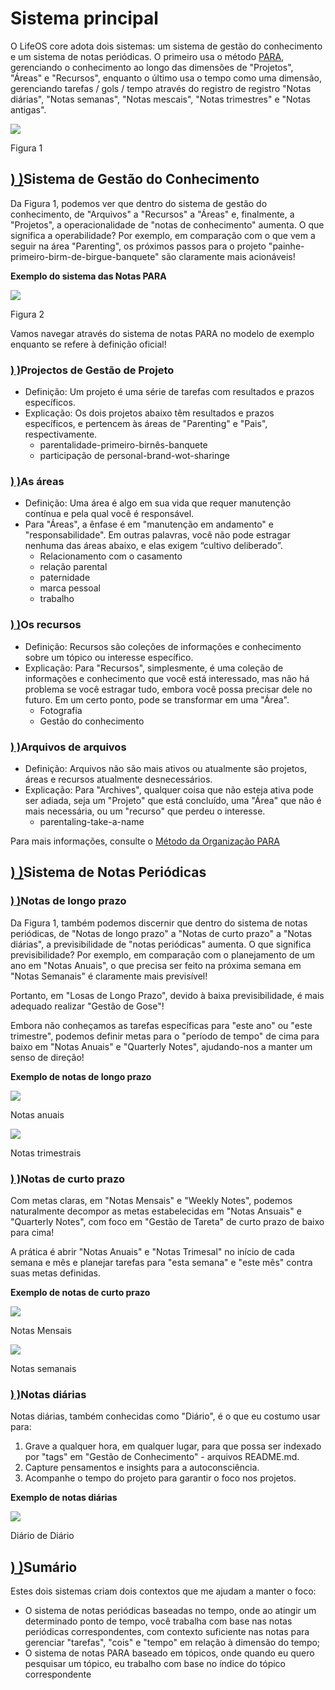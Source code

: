 # Sistema principal

O LifeOS core adota dois sistemas: um sistema de gestão do conhecimento e um sistema de notas periódicas. O primeiro usa o método [PARA](https://fortelabs.com/blog/para/), gerenciando o conhecimento ao longo das dimensões de "Projetos", "Áreas" e "Recursos", enquanto o último usa o tempo como uma dimensão, gerenciando tarefas / gols / tempo através do registro de registro "Notas diárias", "Notas semanas", "Notas mescais", "Notas trimestres" e "Notas antigas".

![](https://obsidian-life-os.pages.dev/guide/%E7%AC%AC%E4%BA%8C%E5%A4%A7%E8%84%91%E7%B3%BB%E7%BB%9F%E5%9B%BE-EN.png)

Figura 1

## [) )](https://obsidian-life-os.netlify.app/guide/core/main-system.html#knowledge-management-system)Sistema de Gestão do Conhecimento

Da Figura 1, podemos ver que dentro do sistema de gestão do conhecimento, de "Arquivos" a "Recursos" a "Áreas" e, finalmente, a "Projetos", a operacionalidade de "notas de conhecimento" aumenta. O que significa a operabilidade? Por exemplo, em comparação com o que vem a seguir na área "Parenting", os próximos passos para o projeto "painhe-primeiro-birm-de-birgue-banquete" são claramente mais acionáveis!

**Exemplo do sistema das Notas PARA**

![](https://obsidian-life-os.pages.dev/guide/para-demo-EN.png)

Figura 2

Vamos navegar através do sistema de notas PARA no modelo de exemplo enquanto se refere à definição oficial!

### [) )](https://obsidian-life-os.netlify.app/guide/core/main-system.html#projects)Projectos de Gestão de Projeto

- Definição: Um projeto é uma série de tarefas com resultados e prazos específicos.
- Explicação: Os dois projetos abaixo têm resultados e prazos específicos, e pertencem às áreas de "Parenting" e "Pais", respectivamente.
    - parentalidade-primeiro-birnês-banquete
    - participação de personal-brand-wot-sharinge

### [) )](https://obsidian-life-os.netlify.app/guide/core/main-system.html#areas)As áreas

- Definição: Uma área é algo em sua vida que requer manutenção contínua e pela qual você é responsável.
- Para "Áreas", a ênfase é em "manutenção em andamento" e "responsabilidade". Em outras palavras, você não pode estragar nenhuma das áreas abaixo, e elas exigem “cultivo deliberado”.
    - Relacionamento com o casamento
    - relação parental
    - paternidade
    - marca pessoal
    - trabalho

### [) )](https://obsidian-life-os.netlify.app/guide/core/main-system.html#resources)Os recursos

- Definição: Recursos são coleções de informações e conhecimento sobre um tópico ou interesse específico.
- Explicação: Para "Recursos", simplesmente, é uma coleção de informações e conhecimento que você está interessado, mas não há problema se você estragar tudo, embora você possa precisar dele no futuro. Em um certo ponto, pode se transformar em uma "Área".
    - Fotografia
    - Gestão do conhecimento

### [) )](https://obsidian-life-os.netlify.app/guide/core/main-system.html#archives)Arquivos de arquivos

- Definição: Arquivos não são mais ativos ou atualmente são projetos, áreas e recursos atualmente desnecessários.
- Explicação: Para "Archives", qualquer coisa que não esteja ativa pode ser adiada, seja um "Projeto" que está concluído, uma "Área" que não é mais necessária, ou um "recurso" que perdeu o interesse.
    - parentaling-take-a-name

Para mais informações, consulte o [Método da Organização PARA](https://obsidian-life-os.netlify.app/guide/intro/second-brain.html#para-组织法)

## [) )](https://obsidian-life-os.netlify.app/guide/core/main-system.html#periodic-notes-system)Sistema de Notas Periódicas

### [) )](https://obsidian-life-os.netlify.app/guide/core/main-system.html#long-term-notes)Notas de longo prazo

Da Figura 1, também podemos discernir que dentro do sistema de notas periódicas, de "Notas de longo prazo" a "Notas de curto prazo" a "Notas diárias", a previsibilidade de "notas periódicas" aumenta. O que significa previsibilidade? Por exemplo, em comparação com o planejamento de um ano em "Notas Anuais", o que precisa ser feito na próxima semana em "Notas Semanais" é claramente mais previsível!

Portanto, em "Losas de Longo Prazo", devido à baixa previsibilidade, é mais adequado realizar "Gestão de Gose"!

Embora não conheçamos as tarefas específicas para "este ano" ou "este trimestre", podemos definir metas para o "período de tempo" de cima para baixo em "Notas Anuais" e "Quarterly Notes", ajudando-nos a manter um senso de direção!

**Exemplo de notas de longo prazo**

![](https://obsidian-life-os.pages.dev/guide/year-EN.png)

Notas anuais

![](https://obsidian-life-os.pages.dev/guide/quarter-EN.png)

Notas trimestrais

### [) )](https://obsidian-life-os.netlify.app/guide/core/main-system.html#short-term-notes)Notas de curto prazo

Com metas claras, em "Notas Mensais" e "Weekly Notes", podemos naturalmente decompor as metas estabelecidas em "Notas Ansuais" e "Quarterly Notes", com foco em "Gestão de Tareta" de curto prazo de baixo para cima!

A prática é abrir "Notas Anuais" e "Notas Trimesal" no início de cada semana e mês e planejar tarefas para "esta semana" e "este mês" contra suas metas definidas.

**Exemplo de notas de curto prazo**

![](https://obsidian-life-os.pages.dev/guide/month-EN.png)

Notas Mensais

![](https://obsidian-life-os.pages.dev/guide/week-EN.png)

Notas semanais

### [) )](https://obsidian-life-os.netlify.app/guide/core/main-system.html#daily-notes)Notas diárias

Notas diárias, também conhecidas como "Diário", é o que eu costumo usar para:

1. Grave a qualquer hora, em qualquer lugar, para que possa ser indexado por "tags" em "Gestão de Conhecimento" - arquivos README.md.
2. Capture pensamentos e insights para a autoconsciência.
3. Acompanhe o tempo do projeto para garantir o foco nos projetos.

**Exemplo de notas diárias**

![](https://obsidian-life-os.pages.dev/guide/day-EN.png)

Diário de Diário

## [) )](https://obsidian-life-os.netlify.app/guide/core/main-system.html#summary)Sumário

Estes dois sistemas criam dois contextos que me ajudam a manter o foco:

- O sistema de notas periódicas baseadas no tempo, onde ao atingir um determinado ponto de tempo, você trabalha com base nas notas periódicas correspondentes, com contexto suficiente nas notas para gerenciar "tarefas", "cois" e "tempo" em relação à dimensão do tempo;
- O sistema de notas PARA baseado em tópicos, onde quando eu quero pesquisar um tópico, eu trabalho com base no índice do tópico correspondente